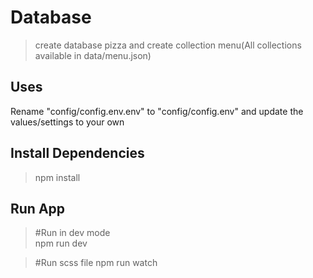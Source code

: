 # Database

> create database pizza and create collection menu(All collections available in data/menu.json)


## Uses

Rename "config/config.env.env" to "config/config.env" and update the values/settings to your own

## Install Dependencies

> npm install

## Run App

> #Run in dev mode  
> npm run dev

> #Run scss file 
> npm run watch



